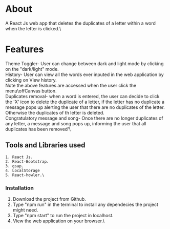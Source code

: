 # About
A React Js web app that deletes the duplicates of a letter within a word when the letter is clicked.\

# Features
  Theme Toggler- User can change between dark and light mode by clicking on the "dark/light" mode.\
  History- User can view all the words ever inputed in the web application by clicking on View history.\
  Note the above features are accessed when the user click the menu\offCanvas button.\
  Duplicates removal- when a word is entered, the user can decide to click the 'X' icon to delete the duplicate of a letter, if the letter has no duplicate a message pops up alerting the
  user that there are no duplicates of the letter. Otherwise the duplicates of th letter is deleted.\
  Congratulatory message and song- Once there are no longer duplicates of any letter, a message and  song pops up, informing the user that all duplicates has been removed'\
## Tools and Libraries used
    1. React Js.
    2. React-Bootstrap.
    3. gsap.
    4. LocalStorage
    5. React-howler.\
### Installation
  1. Download the project from Github.
  2. Type "npm run" in the terminal to install any dependecies the project might need.
  3. Type "npm start" to run the project in localhost.
  4. View the web application on your browser.\
